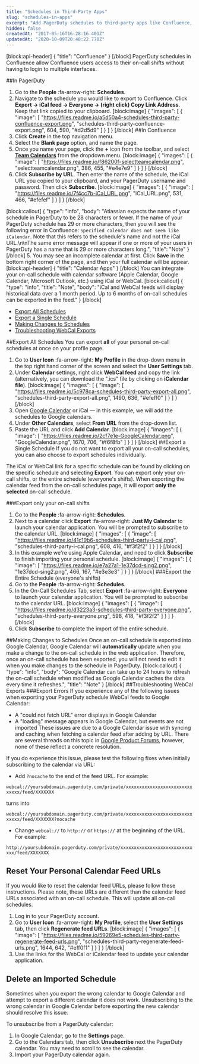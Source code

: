 ```yaml
---
title: "Schedules in Third-Party Apps"
slug: "schedules-in-apps"
excerpt: "Add PagerDuty schedules to third-party apps like Confluence, Apple Calendar, Google Calendar, Microsoft Outlook, etc."
hidden: false
createdAt: "2017-05-16T16:28:16.401Z"
updatedAt: "2020-10-09T20:48:22.770Z"
---
```

[block:api-header]
{
  "title": "Confluence"
}
[/block]
PagerDuty schedules in Confluence allow Confluence users access to their on-call shifts without having to login to multiple interfaces.

##In PagerDuty
1. Go to the **People** :fa-arrow-right: **Schedules**.
2. Navigate to the schedule you would like to export to Confluence. Click **Export → iCal feed → Everyone → (right click) Copy Link Address**. Keep that link copied to your clipboard.
[block:image]
{
  "images": [
    {
      "image": [
        "https://files.readme.io/a5d50a4-schedules-third-party-confluence-export.png",
        "schedules-third-party-confluence-export.png",
        604,
        590,
        "#d2d5d9"
      ]
    }
  ]
}
[/block]
##In Confluence
1. Click **Create** in the top navigation menu.
2. Select the **Blank page** option, and name the page.
3. Once you name your page, click the **+** icon from the toolbar, and select **[Team Calendars](https://confluence.atlassian.com/teamcalcloud/team-calendars-for-confluence-cloud-documentation-909903153.html)** from the dropdown menu.
[block:image]
{
  "images": [
    {
      "image": [
        "https://files.readme.io/f86200f-selectteamcalendar.png",
        "selectteamcalendar.png",
        386,
        455,
        "#e4e7e9"
      ]
    }
  ]
}
[/block]
4. Click **Subscribe by URL**. Then enter the name of the schedule, the iCal URL you copied to your clipboard, and your PagerDuty username and password. Then click **Subscribe**.
[block:image]
{
  "images": [
    {
      "image": [
        "https://files.readme.io/7f4cc7b-iCal_URL.png",
        "iCal_URL.png",
        531,
        466,
        "#efefef"
      ]
    }
  ]
}
[/block]

[block:callout]
{
  "type": "info",
  "body": "Atlassian expects the name of your schedule in PagerDuty to be 28 characters or fewer. If the name of your PagerDuty schedule has 29 or more characters, then you will see the following error in Confluence: `Specified calendar does not seem like iCalendar`. Note that this refers to the schedule's name and not the iCal URL.\n\nThe same error message will appear if one or more of your users in PagerDuty has a name that is 29 or more characters long.",
  "title": "Note"
}
[/block]
5. You may see an incomplete calendar at first. Click **Save** in the bottom right corner of the page, and then your full calendar will be appear.
[block:api-header]
{
  "title": "Calendar Apps"
}
[/block]
You can integrate your on-call schedule with calendar software (Apple Calendar, Google Calendar, Microsoft Outlook, etc.) using iCal or WebCal.
[block:callout]
{
  "type": "info",
  "title": "Note",
  "body": "iCal and WebCal feeds will display historical data over a 1 month period. Up to 6 months of on-call schedules can be exported in the feed."
}
[/block]
- [Export All Schedules](#section-export-all-schedules)
- [Export a Single Schedule](#section-export-a-single-schedule)
- [Making Changes to Schedules](#section-making-changes-to-schedules)
- [Troubleshooting WebCal Exports](#section-troubleshooting-webcal-exports)

##Export All Schedules
You can export **all** of your personal on-call schedules at once on your profile page.
1. Go to **User Icon** :fa-arrow-right: **My Profile** in the drop-down menu in the top right hand corner of the screen and select the **User Settings** tab.
2. Under **Calendar** settings, right click **WebCal feed** and copy the link (alternatively, you can download the ".ics" file by clicking on **iCalendar file**).
[block:image]
{
  "images": [
    {
      "image": [
        "https://files.readme.io/5c978ca-schedules-third-party-export-all.png",
        "schedules-third-party-export-all.png",
        1490,
        636,
        "#efeff0"
      ]
    }
  ]
}
[/block]
3. Open [Google Calendar](https://calendar.google.com/calendar/render#main_7) or iCal — in this example, we will add the schedules to Google calendars.
4. Under **Other Calendars**, select **From URL** from the drop-down list.
5. Paste the URL and click **Add Calendar**.
[block:image]
{
  "images": [
    {
      "image": [
        "https://files.readme.io/2cf7e1e-GoogleCalendar.png",
        "GoogleCalendar.png",
        1670,
        706,
        "#f6f8fb"
      ]
    }
  ]
}
[/block]
##Export a Single Schedule
If you do not want to export all your on-call schedules, you can also choose to export schedules individually.

The iCal or WebCal link for a specific schedule can be found by clicking on the specific schedule and selecting **Export**. You can export only your on-call shifts, or the entire schedule (everyone's shifts). When exporting the calendar feed from the on-call schedules page, it will export **only the selected** on-call schedule.

###Export only your on-call shifts 
1. Go to the **People** :fa-arrow-right: **Schedules**.
2. Next to a calendar click **Export** :fa-arrow-right: **Just My Calendar** to launch your calendar application. You will be prompted to subscribe to the calendar URL.
[block:image]
{
  "images": [
    {
      "image": [
        "https://files.readme.io/41c19b6-schedules-third-party-i-cal.png",
        "schedules-third-party-i-cal.png",
        608,
        416,
        "#f3f2f2"
      ]
    }
  ]
}
[/block]
3. In this example we're using Apple Calendar, and need to click **Subscribe** to finish importing your personal schedule.
[block:image]
{
  "images": [
    {
      "image": [
        "https://files.readme.io/e7a27a1-1e37dcd-sing2.png",
        "1e37dcd-sing2.png",
        466,
        167,
        "#e3e3e3"
      ]
    }
  ]
}
[/block]
###Export the Entire Schedule (everyone's shifts)
1. Go to the **People** :fa-arrow-right: **Schedules**.
2. In the On-Call Schedules Tab, select **Export** :fa-arrow-right: **Everyone** to launch your calendar application. You will be prompted to subscribe to the calendar URL.
[block:image]
{
  "images": [
    {
      "image": [
        "https://files.readme.io/d3223a3-schedules-third-party-everyone.png",
        "schedules-third-party-everyone.png",
        598,
        418,
        "#f3f2f2"
      ]
    }
  ]
}
[/block]
3. Click **Subscribe** to complete the import of the entire schedule.

##Making Changes to Schedules
Once an on-call schedule is exported into Google Calendar, Google Calendar will **automatically** update when you make a change to the on-call schedule in the web application. Therefore, once an on-call schedule has been exported, you will not need to edit it when you make changes to the schedule in PagerDuty.
[block:callout]
{
  "type": "info",
  "body": "Google Calendar can take up to 24 hours to refresh the on-call schedule when modified as Google Calendar caches the data every time it refreshes.",
  "title": "Note"
}
[/block]
##Troubleshooting WebCal Exports
###Export Errors
If you experience any of the following issues when exporting your PagerDuty schedule WebCal feeds to Google Calendar:
- A "could not fetch URL" error displays in Google Calendar
- A "loading" message appears in Google Calendar, but events are not imported
These issues are due to a Google Calendar issue with syncing and caching when fetching a calendar feed after adding by URL. There are several threads on this topic in [Google Product Forums](https://productforums.google.com/forum/#!searchin/calendar/$3Fnocache/calendar/ixQnzHmWDSk/yHm7YGuBbvwJ), however, none of these reflect a concrete resolution.

If you do experience this issue, please test the following fixes when initially subscribing to the calendar via URL:
- Add `?nocache` to the end of the feed URL. For example:

`webcal://yoursubdomain.pagerduty.com/private/xxxxxxxxxxxxxxxxxxxxxxxxxxxxxx/feed/XXXXXXX`

turns into

`webcal://yoursubdomain.pagerduty.com/private/xxxxxxxxxxxxxxxxxxxxxxxxxxxxxx/feed/XXXXXXX?nocache`
- Change `webcal://` to `http://` or `https://` at the beginning of the URL. For example:

`http://yoursubdomain.pagerduty.com/private/xxxxxxxxxxxxxxxxxxxxxxxxxxxxxx/feed/XXXXXXX`

## Reset Your Personal Calendar Feed URLs
If you would like to reset the calendar feed URLs, please follow these instructions.  Please note, these URLs are different than the calendar feed URLs associated with an on-call schedule. This will update all on-call schedules.

1. Log in to your PagerDuty account.
2. Go to **User Icon** :fa-arrow-right: **My Profile**, select the **User Settings** tab, then click **Regenerate feed URLs**.
[block:image]
{
  "images": [
    {
      "image": [
        "https://files.readme.io/59269e5-schedules-third-party-regenerate-feed-urls.png",
        "schedules-third-party-regenerate-feed-urls.png",
        1644,
        642,
        "#eff0f1"
      ]
    }
  ]
}
[/block]
3. Use the links for the WebCal or iCalendar feed to update your calendar application.

## Delete an Imported Schedule
Sometimes when you export the wrong calendar to Google Calendar and attempt to export a different calendar it does not work. Unsubscribing to the wrong calendar in Google Calendar before exporting the new calendar should resolve this issue.

To unsubscribe from a PagerDuty calendar:

1. In Google Calendar, go to the **Settings** page.
2. Go to the Calendars tab, then click **Unsubscribe** next the PagerDuty calendar. You may need to scroll to see the calendar.
3. Import your PagerDuty calendar again.